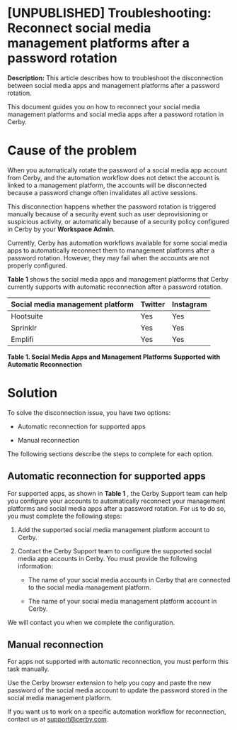 # [UNPUBLISHED] Troubleshooting: Reconnect social media management platforms after a password rotation

**Description:** This article describes how to troubleshoot the disconnection between social media apps and management platforms after a password rotation.

This document guides you on how to reconnect your social media management
platforms and social media apps after a password rotation in Cerby.

# **Cause of the problem**

When you automatically rotate the password of a social media app account from
Cerby, and the automation workflow does not detect the account is linked to a
management platform, the accounts will be disconnected because a password
change often invalidates all active sessions.

This disconnection happens whether the password rotation is triggered manually
because of a security event such as user deprovisioning or suspicious
activity, or automatically because of a security policy configured in Cerby by
your **Workspace Admin**.

Currently, Cerby has automation workflows available for some social media apps
to automatically reconnect them to management platforms after a password
rotation. However, they may fail when the accounts are not properly
configured.

**Table 1** shows the social media apps and management platforms that Cerby
currently supports with automatic reconnection after a password rotation.

**Social media management platform**| **Twitter**| **Instagram**  
---|---|---  
Hootsuite| Yes| Yes  
Sprinklr| Yes| Yes  
Emplifi| Yes| Yes  
  
**Table 1. Social Media Apps and Management Platforms Supported with Automatic
Reconnection**

# **Solution**

To solve the disconnection issue, you have two options:

  * Automatic reconnection for supported apps

  * Manual reconnection

The following sections describe the steps to complete for each option.

## Automatic reconnection for supported apps

For supported apps, as shown in **Table 1** , the Cerby Support team can help
you configure your accounts to automatically reconnect your management
platforms and social media apps after a password rotation. For us to do so,
you must complete the following steps:

  1. Add the supported social media management platform account to Cerby.

  2. Contact the Cerby Support team to configure the supported social media app accounts in Cerby. You must provide the following information:

     * The name of your social media accounts in Cerby that are connected to the social media management platform.

     * The name of your social media management platform account in Cerby.

We will contact you when we complete the configuration.

## Manual reconnection

For apps not supported with automatic reconnection, you must perform this task
manually.

Use the Cerby browser extension to help you copy and paste the new password of
the social media account to update the password stored in the social media
management platform.

If you want us to work on a specific automation workflow for reconnection,
contact us at [support@cerby.com](mailto:support@cerby.com).

